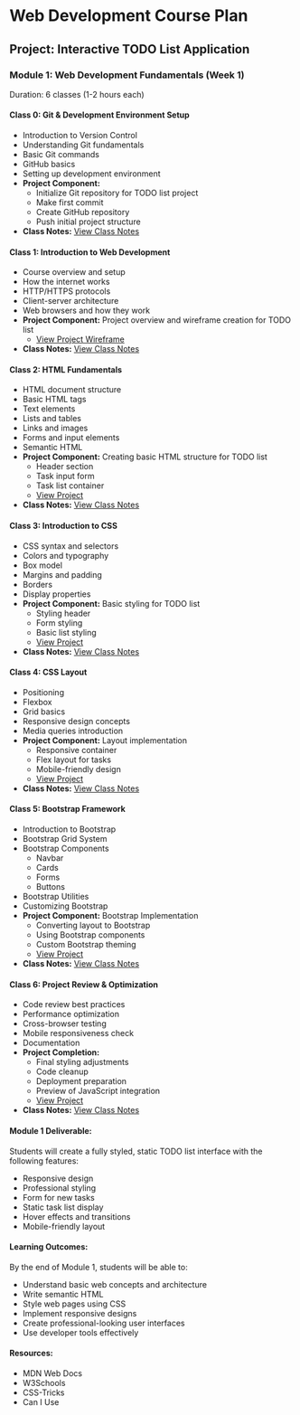 # Web Development Course Plan
## Project: Interactive TODO List Application

### Module 1: Web Development Fundamentals (Week 1)
Duration: 6 classes (1-2 hours each)

#### Class 0: Git & Development Environment Setup
- Introduction to Version Control
- Understanding Git fundamentals
- Basic Git commands
- GitHub basics
- Setting up development environment
- **Project Component:** 
  - Initialize Git repository for TODO list project
  - Make first commit
  - Create GitHub repository
  - Push initial project structure
- **Class Notes:** [View Class Notes](Module1Classes/class0_notes.md)

#### Class 1: Introduction to Web Development
- Course overview and setup
- How the internet works
- HTTP/HTTPS protocols
- Client-server architecture
- Web browsers and how they work
- **Project Component:** Project overview and wireframe creation for TODO list
  - [View Project Wireframe](Module1Components/class1_wireframe.html)
- **Class Notes:** [View Class Notes](Module1Classes/class1_notes.md)



#### Class 2: HTML Fundamentals
- HTML document structure
- Basic HTML tags
- Text elements
- Lists and tables
- Links and images
- Forms and input elements
- Semantic HTML
- **Project Component:** Creating basic HTML structure for TODO list
  - Header section
  - Task input form
  - Task list container
  - [View Project](Module1Components/class2_structure.html)
- **Class Notes:** [View Class Notes](Module1Classes/class2_notes.md)


#### Class 3: Introduction to CSS
- CSS syntax and selectors
- Colors and typography
- Box model
- Margins and padding
- Borders
- Display properties
- **Project Component:** Basic styling for TODO list
  - Styling header
  - Form styling
  - Basic list styling
  - [View Project](Module1Components/class3_basic_styling.html)
- **Class Notes:** [View Class Notes](Module1Classes/class3_notes.md)

#### Class 4: CSS Layout
- Positioning
- Flexbox
- Grid basics
- Responsive design concepts
- Media queries introduction
- **Project Component:** Layout implementation
  - Responsive container
  - Flex layout for tasks
  - Mobile-friendly design
  - [View Project](Module1Components/class4_layout.html)
- **Class Notes:** [View Class Notes](Module1Classes/class4_notes.md)


#### Class 5: Bootstrap Framework
- Introduction to Bootstrap
- Bootstrap Grid System
- Bootstrap Components
  - Navbar
  - Cards
  - Forms
  - Buttons
- Bootstrap Utilities
- Customizing Bootstrap
- **Project Component:** Bootstrap Implementation
  - Converting layout to Bootstrap
  - Using Bootstrap components
  - Custom Bootstrap theming
  - [View Project](Module1Components/class5_bootstrap.html)
- **Class Notes:** [View Class Notes](Module1Classes/class5_notes.md)


#### Class 6: Project Review & Optimization
- Code review best practices
- Performance optimization
- Cross-browser testing
- Mobile responsiveness check
- Documentation
- **Project Completion:**
  - Final styling adjustments
  - Code cleanup
  - Deployment preparation
  - Preview of JavaScript integration
  - [View Project](Module1Components/class6_final.html)
- **Class Notes:** [View Class Notes](Module1Classes/class6_notes.md)


#### Module 1 Deliverable:
Students will create a fully styled, static TODO list interface with the following features:
- Responsive design
- Professional styling
- Form for new tasks
- Static task list display
- Hover effects and transitions
- Mobile-friendly layout

#### Learning Outcomes:
By the end of Module 1, students will be able to:
- Understand basic web concepts and architecture
- Write semantic HTML
- Style web pages using CSS
- Implement responsive designs
- Create professional-looking user interfaces
- Use developer tools effectively

#### Resources:
- MDN Web Docs
- W3Schools
- CSS-Tricks
- Can I Use

